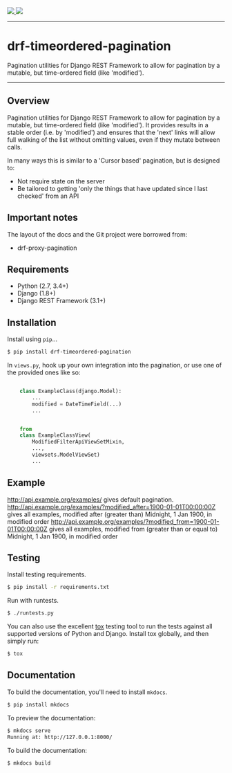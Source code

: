 <div class="badges">
    <a href="http://travis-ci.org/andrewdodd/drf-timeordered-pagination">
        <img src="https://travis-ci.org/andrewdodd/drf-timeordered-pagination.svg?branch=master">
    </a>
    <a href="https://pypi.python.org/pypi/drf-timeordered-pagination">
        <img src="https://img.shields.io/pypi/v/drf-timeordered-pagination.svg">
    </a>
</div>

---

# drf-timeordered-pagination

Pagination utilities for Django REST Framework to allow for pagination by a mutable, but time-ordered field (like 'modified').

---

## Overview

Pagination utilities for Django REST Framework to allow for pagination by a mutable, but time-ordered field (like 'modified'). It provides results in a stable order (i.e. by 'modified') and ensures that the 'next' links will allow full walking of the list without omitting values, even if they mutate between calls.

In many ways this is similar to a 'Cursor based' pagination, but is designed to:
 - Not require state on the server
 - Be tailored to getting 'only the things that have updated since I last checked' from an API

## Important notes

The layout of the docs and the Git project were borrowed from:
 - drf-proxy-pagination

## Requirements

* Python (2.7, 3.4+)
* Django (1.8+)
* Django REST Framework (3.1+)

## Installation

Install using `pip`...

```bash
$ pip install drf-timeordered-pagination
```

In `views.py`, hook up your own integration into the pagination, or use one of the provided ones like so:

```python

    class ExampleClass(django.Model):
        ...
        modified = DateTimeField(...)
        ...


    from 
    class ExampleClassView(
        ModifiedFilterApiViewSetMixin,
        ...,
        viewsets.ModelViewSet)
        ...
```

## Example

http://api.example.org/examples/ gives default pagination.
http://api.example.org/examples/?modified_after=1900-01-01T00:00:00Z gives all examples, modified after (greater than) Midnight, 1 Jan 1900, in modified order
http://api.example.org/examples/?modified_from=1900-01-01T00:00:00Z gives all examples, modified from (greater than or equal to) Midnight, 1 Jan 1900, in modified order


## Testing

Install testing requirements.

```bash
$ pip install -r requirements.txt
```

Run with runtests.

```bash
$ ./runtests.py
```

You can also use the excellent [tox](http://tox.readthedocs.org/en/latest/) testing tool to run the tests against all supported versions of Python and Django. Install tox globally, and then simply run:

```bash
$ tox
```

## Documentation

To build the documentation, you'll need to install `mkdocs`.

```bash
$ pip install mkdocs
```

To preview the documentation:

```bash
$ mkdocs serve
Running at: http://127.0.0.1:8000/
```

To build the documentation:

```bash
$ mkdocs build
```
